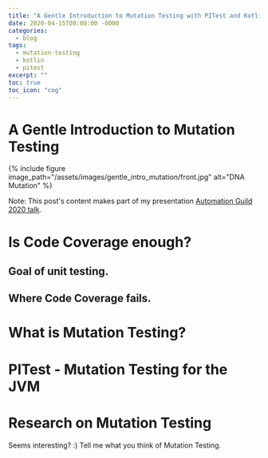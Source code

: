 ```yaml
---
title: "A Gentle Introduction to Mutation Testing with PITest and Kotlin"
date: 2020-04-15T08:00:00 -0000
categories:
  - blog
tags:
  - mutation-testing
  - kotlin
  - pitest
excerpt: ""
toc: true
toc_icon: "cog"
---
```


# A Gentle Introduction to Mutation Testing

{% include figure image_path="/assets/images/gentle_intro_mutation/front.jpg" alt="DNA Mutation" %}

Note: This post's content makes part of my presentation [Automation Guild 2020 talk](https://guildconferences.com/conferences/automation-2020/).


# Is Code Coverage enough?
## Goal of unit testing.
## Where Code Coverage fails.

# What is Mutation Testing?

# PITest - Mutation Testing for the JVM

# Research on Mutation Testing

Seems interesting? :)
Tell me what you think of Mutation Testing.
